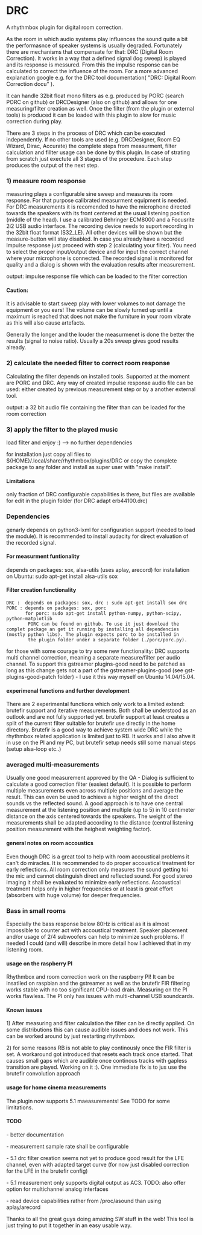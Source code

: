 DRC
============

A rhythmbox plugin for digital room correction.

As the room in which audio systems play influences the sound quite a bit the performasnce of speaker systems is usually degraded. Fortunately there are mechanisms that compensate for that: DRC (Digital Room Correction). It works in a way that a defined signal (log sweep) is played and its response is messured. From this the impulse response can be calculated to correct the influence of the room.
For a more advanced explanation google e.g. for the DRC tool documentation( "DRC: Digital Room Correction docu" ).

It can handle 32bit float mono filters as e.g. produced by PORC (search PORC on github) or DRCDesigner (also on github) and allows for one measuring/filter creation as well. Once the filter (from the plugin or external tools) is produced it can be loaded with this plugin to alow for music correction during play.

There are 3 steps in the process of DRC which can be executed independently. If no other tools are used (e.g. DRCDesigner, Room EQ Wizard, Dirac, Accurate) the complete steps from measurment, filter calculation and fillter usage can be done by this plugin.
In case of strating from scratch just exectute all 3 stages of the procedure. Each step produces the output of the next step.

<h3>1) measure room response</h3>

measuring plays a configurable sine sweep and measures its room response. For that purpose calibrated measurment equipment is needed. For DRC measurements it is recomended to have the microphone directed towards the speakers with its front centered at the usual listening position (middle of the head). I use a calibrated Behringer ECM8000 and a Focusrite 2i2 USB audio interface. The recording device needs to suport recording in the 32bit float format (S32_LE). All other devices will be shown but the measure-button will stay disabled. In case you already have a recorded Impulse response just proceed with step 2 (calculating your filter).
You need to select the proper input/output device and for input the correct channel where your microphone is connected. The recorded signal is monitored for quality and a dialog is shown with the evaluation results after measurement.

output: impulse response file which can be loaded to the filter correction

<h4>Caution:</h4>

It is advisable to start sweep play with lower volumes to not damage the equipment or you ears! The volume can be slowly turned up until a maximum is reached that does not make the furniture in your room vibrate as this will also cause artefacts.

Generally the longer and the louder the measurmenet is done the better the results (signal to noise ratio). Usually a 20s sweep gives good results already.

<h3>2) calculate the needed filter to correct room response </h3>

Calculating the filter depends on installed tools. Supported at the moment are PORC and DRC. Any way of created impulse response audio file can be used: either created by previous measurement step or by a another external tool.

output: a 32 bit audio file containing the filter than can be loaded for the room correction

<h3>3) apply the filter to the played music</h3>

load filter and enjoy :) --> no further dependencies

for installation just copy all files to ${HOME}/.local/share/rhythmbox/plugins/DRC or copy the complete package to any folder and install as super user with "make install".

<h4>Limitations</h4>

only fraction of DRC configurable capabilities is there, but files are available for edit in the plugin folder (for DRC adapt erb44100.drc)
		
<h3>Dependencies</h3>
genarly depends on python3-lxml for configuration support (needed to load the module). It is recommended to install audacity for direct evaluation of the recorded signal.
<h4>For measurment funtionality</h4>

depends on packages: sox, alsa-utils (uses aplay, arecord)
for installation on Ubuntu: sudo apt-get install alsa-utils sox
    
<h4>Filter creation functionality</h4>

	DRC :  depends on packages: sox, drc : sudo apt-get install sox drc
	PORC : depends on packages: sox, porc
	       for porc: sudo apt-get install python-numpy, python-scipy, python-matplotlib
            PORC can be found on github. To use it just download the complet package an get it running by installing all dependencies (mostly python libs). The plugin expects porc to be installed in
            the plugin folder under a separate folder (./porc/porc.py).

for those with some courage to try some new functionality: DRC supports multi channel correction, meaning a separate measure/filter per audio channel. To support this gstreamer plugins-good need to be patched as long as this change gets not a part of the gstreamer-plugins-good (see gst-plugins-good-patch folder) - I use it this way myself on Ubuntu 14.04/15.04.

<h4>experimenal functions and further development</h4>
There are 2 experimental functions which only work to a limited extend: brutefir support and iterative measurements. Both shall be understood as an outlook and are not fully supported yet. brutefir support at least creates a split of the current filter suitable for brutefir use directly in the home directory. Brutefir is a good way to achieve system wide DRC while the rhythmbox related application is limited just to RB. It works and I also ahve it in use on the PI and my PC, but brutefir setup needs still some manual steps (setup alsa-loop etc..)
<h3>averaged multi-measurements</h3>
Usually one good measurement approved by the QA - Dialog is sufficient to calculate a good correction filter (easiest default). It is possible to perform multiple measurements even across multiple positions and average the result. This can even be used to achieve a higher weight of the direct sounds vs the reflected sound. A good approach is to have one central measurement at the  listening position and multiple (up to 5) in 10 centimeter distance on the axis centered towards the speakers. The weight of the measurements shall be adapted according to the distance (central listening position measurement with the heighest weighting factor).

<h4>general notes on room accoustics</h4>
Even though DRC is a great tool to help with room accoustical problems it can't do miracles. It is recommended to do proper accoustical treatment for early reflections. All room correction only measures the sound getting toi the mic and cannot distinguish direct and reflected sound. For good stereo imaging it shall be evaluated to minimize early reflections. Accoustical treatment helps only in higher frequencies or at least is great effort (absorbers with huge volume) for deeper frequencies.

<h3>Bass in small rooms</h3>
Especially the bass response below 80Hz is critical as it is almost impossible to counter act with accoustical treatment. Speaker placement and/or usage of 2/4 subwoofers can help to minimize such problems. If needed I could (and will) describe in more detail how I achieved that in my listening room.

<h4>usage on the raspberry PI</h4>
Rhythmbox and room correction work on the raspberry PI! It can be insatlled on raspbian and the gstreamer as well as the brutefir FIR filtering works stable with no too significant CPU-load drain. Measuring on the PI works flawless. The PI only has issues with multi-channel USB soundcards.

<h4>Known issues</h4>
<p>1) After measuring and filter calculation the filter can be directly applied. On some distributions this can cause audible issues and does not work. This can be worked around by just restarting rhythmbox.</p>
<p>2) for some reasons RB is not able to play continously once the FIR filter is set. A workaround got introduced that resets each track once started. That causes small gaps which are audible once continous tracks with gapless transition are played. Working on it :). One immediate fix is to jus use the brutefir convolution approach</p>

<h4>usage for home cinema measurements</h4>
The plugin now supports 5.1 maeasurements! See TODO for some limitations. 

<h4>TODO</h4>
<p>- better documentation</p>
<p>- measurement sample rate shall be configurable</p>
<p>- 5.1 drc filter creation seems not yet to produce good result for the LFE channel, even with adapted target curve (for now just disabled correction for the LFE in the brutefir config)</p>
<p>- 5.1 measurement only supports digital output as AC3. TODO: also offer option for multichannel analog interfaces</p>
<p>- read device capabilities rather from /proc/asound than using aplay/arecord</p>

Thanks to all the great guys doing amazing SW stuff in the web! This tool is just trying to put it together in an easy usable way.
